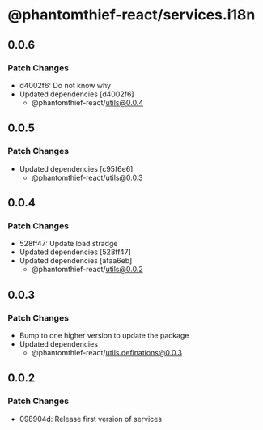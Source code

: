 # @phantomthief-react/services.i18n

## 0.0.6

### Patch Changes

- d4002f6: Do not know why
- Updated dependencies [d4002f6]
  - @phantomthief-react/utils@0.0.4

## 0.0.5

### Patch Changes

- Updated dependencies [c95f6e6]
  - @phantomthief-react/utils@0.0.3

## 0.0.4

### Patch Changes

- 528ff47: Update load stradge
- Updated dependencies [528ff47]
- Updated dependencies [afaa6eb]
  - @phantomthief-react/utils@0.0.2

## 0.0.3

### Patch Changes

- Bump to one higher version to update the package
- Updated dependencies
  - @phantomthief-react/utils.definations@0.0.3

## 0.0.2

### Patch Changes

- 098904d: Release first version of services
